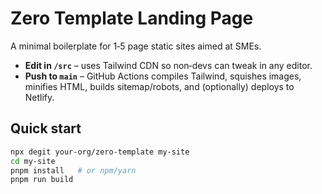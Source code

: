 # Zero Template Landing Page

A minimal boilerplate for 1‑5 page static sites aimed at SMEs.
* **Edit in `/src`** – uses Tailwind CDN so non‑devs can tweak in any editor.
* **Push to `main`** – GitHub Actions compiles Tailwind, squishes images, minifies HTML, builds sitemap/robots, and (optionally) deploys to Netlify.

## Quick start
```bash
npx degit your‑org/zero-template my‑site
cd my‑site
pnpm install   # or npm/yarn
pnpm run build
```
